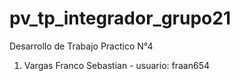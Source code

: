 # pv_tp_integrador_grupo21

Desarrollo de Trabajo Practico N°4

1.  Vargas Franco Sebastian - usuario: fraan654

